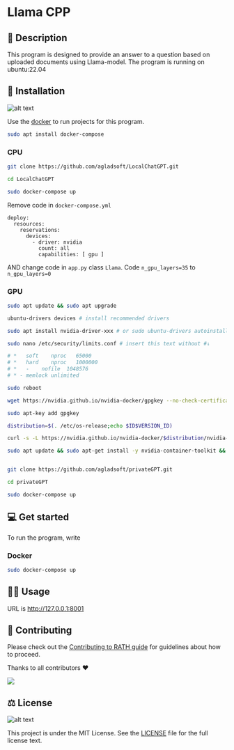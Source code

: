 # Llama CPP

## 📡 Description

This program is designed to provide an answer to a question based on uploaded documents using Llama-model. The program is running on ubuntu:22.04

## 📜 Installation

![alt text](https://logos-world.net/wp-content/uploads/2021/02/Docker-Symbol.png)

Use the [docker](https://www.digitalocean.com/community/tutorials/how-to-install-and-use-docker-compose-on-ubuntu-20-04) to run projects for this program.
```sh
sudo apt install docker-compose
```

### CPU

```sh
git clone https://github.com/agladsoft/LocalChatGPT.git

cd LocalChatGPT

sudo docker-compose up
```

Remove code in `docker-compose.yml`
```docker
deploy:
  resources:
    reservations:
      devices:
        - driver: nvidia
          count: all
          capabilities: [ gpu ]
```
AND
change code in `app.py` class `Llama`. Code `n_gpu_layers=35` to `n_gpu_layers=0`

### GPU

```sh
sudo apt update && sudo apt upgrade

ubuntu-drivers devices # install recommended drivers

sudo apt install nvidia-driver-xxx # or sudo ubuntu-drivers autoinstall

sudo nano /etc/security/limits.conf # insert this text without #↓

# *   soft    nproc   65000
# *   hard    nproc   1000000
# *   -    nofile  1048576
# * - memlock unlimited

sudo reboot

wget https://nvidia.github.io/nvidia-docker/gpgkey --no-check-certificate

sudo apt-key add gpgkey

distribution=$(. /etc/os-release;echo $ID$VERSION_ID)

curl -s -L https://nvidia.github.io/nvidia-docker/$distribution/nvidia-docker.list | sudo tee /etc/apt/sources.list.d/nvidia-docker.list

sudo apt update && sudo apt-get install -y nvidia-container-toolkit && sudo systemctl restart docker


git clone https://github.com/agladsoft/privateGPT.git

cd privateGPT

sudo docker-compose up
```

## 💻 Get started

To run the program, write

### Docker

```sh
sudo docker-compose up
```

## 🙇‍♂️ Usage
URL is http://127.0.0.1:8001

## 👋 Contributing

Please check out the [Contributing to RATH guide](https://docs.kanaries.net/community/contribution-guide)
for guidelines about how to proceed.

Thanks to all contributors :heart:

<a href="https://github.com/agladsoft/LocalChatGPT/graphs/contributors">
  <img src="https://contrib.rocks/image?repo=agladsoft/LocalChatGPT" />
</a>

## ⚖️ License
![alt text](https://seeklogo.com/images/M/MIT-logo-73A348B3DB-seeklogo.com.png)

This project is under the MIT License. See the [LICENSE](https://github.com/gogs/gogs/blob/main/LICENSE) file for the full license text.